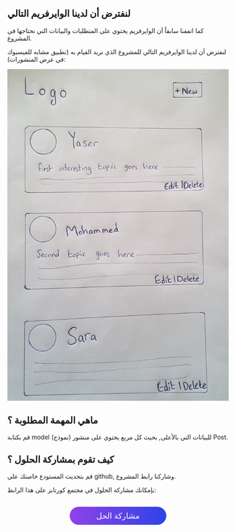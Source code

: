 ## لنفترض أن لدينا الوايرفريم التالي

كما اتفقنا سابقاً أن الوايرفريم يحتوي على المتطلبات والبيانات التي نحتاجها في المشروع.

لنفترض أن لدينا الوايرفريم التالي للمشروع الذي نريد القيام به (تطبيق مشابه للفيسبوك في عرض المنشورات):

![homepage](./assets/homepage.jpg)

## ماهي المهمة المطلوبة ؟

قم بكتابة model (نموذج) للبيانات التي بالأعلى, بحيث كل مربع يحتوي على منشور Post.

## كيف تقوم بمشاركة الحلول ؟

قم بتحديث المستودع خاصتك على github, وشاركنا رابط المشروع.

بإمكانك مشاركة الحلول في مجتمع كورتابز على هذا الرابط:

<a href="https://forums.coretabs.net/t/مشاركة-حلول-تجنب-النسخ-واللصق-باسخدام-الدوال/1159" style="display: block; width: 200px; background-color: #5355e8; background-image:linear-gradient(to left, #2d43e7, #9042e8); color:#fff; padding: 10px; margin: 30px auto; border-radius:100px; text-decoration: none; font-size: 18px; text-align: center;">مشاركة الحل</a>